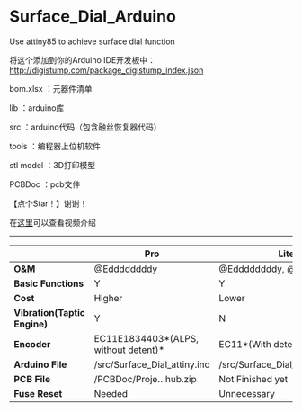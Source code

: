 # Surface_Dial_Arduino

Use attiny85 to achieve surface dial function

将这个添加到你的Arduino IDE开发板中：http://digistump.com/package_digistump_index.json

bom.xlsx ：元器件清单

lib ：arduino库

src ：arduino代码（包含融丝恢复器代码）

tools ：编程器上位机软件

stl model ：3D打印模型

PCBDoc ：pcb文件

【点个Star！】谢谢！

在[这里](https://www.bilibili.com/video/BV17K411W78w/)可以查看视频介绍

------

|                              | Pro                                  | Lite                              |
| ---------------------------- | ------------------------------------ | --------------------------------- |
| **O&M**                      | @Eddddddddy            | @Eddddddddy, @leostudiooo         |
| **Basic Functions**          | Y                                    | Y                                 |
| **Cost**                     | Higher                               | Lower                             |
| **Vibration(Taptic Engine)** | Y                                    | N                                 |
| **Encoder**                  | EC11E1834403*(ALPS, without detent)* | EC11*(With detent)*               |
| **Arduino File**             | /src/Surface_Dial_attiny.ino         | /src/Surface_Dial_attiny_Lite.ino |
| **PCB File**                 | /PCBDoc/Proje…hub.zip                | Not Finished yet                  |
| **Fuse Reset**               | Needed                               | Unnecessary                       |